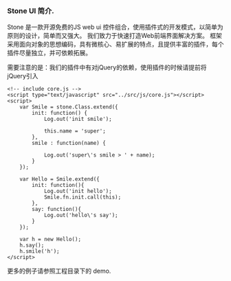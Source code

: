 ### Stone UI 简介.
Stone 是一款开源免费的JS web ui 控件组合，使用插件式的开发模式，以简单为原则的设计，简单而又强大。
我们致力于快速打造Web前端界面解决方案。 框架采用面向对象的思想编码，具有微核心、易扩展的特点，且提供丰富的插件，每个插件尽量独立，并可依赖拓展。

需要注意的是：我们的插件中有对jQuery的依赖，使用插件的时候请提前将jQuery引入
```
<!-- include core.js -->
<script type="text/javascript" src="../src/js/core.js"></script>
<script>
	var Smile = stone.Class.extend({
		init: function() {
			Log.out('init smile');
			
			this.name = 'super';
		},
		smile : function(name) {
			
			Log.out('super\'s smile > ' + name);
		}
	});

	var Hello = Smile.extend({
		init: function(){
			Log.out('init hello');
			Smile.fn.init.call(this);
		},
		say: function(){
			Log.out('hello\'s say');
		}
	});

	var h = new Hello();
	h.say();
	h.smile('h');
</script>
```

更多的例子请参照工程目录下的 demo.
